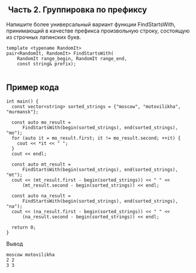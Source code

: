  Часть 2. Группировка по префиксу
---------------------------------

Напишите более универсальный вариант функции FindStartsWith, принимающий в
качестве префикса произвольную строку, состоящую из строчных латинских букв.

~~~~~~~~~~~~~~~~~~~~~~~~~~~~~~~~~~~~~~~~~~~~~~~~~~~~~~~~~~~~~~~~~~~~~~~~~~~~~~~~
template <typename RandomIt>
pair<RandomIt, RandomIt> FindStartsWith(
    RandomIt range_begin, RandomIt range_end,
    const string& prefix);
    
~~~~~~~~~~~~~~~~~~~~~~~~~~~~~~~~~~~~~~~~~~~~~~~~~~~~~~~~~~~~~~~~~~~~~~~~~~~~~~~~

Пример кода
-----------

~~~~~~~~~~~~~~~~~~~~~~~~~~~~~~~~~~~~~~~~~~~~~~~~~~~~~~~~~~~~~~~~~~~~~~~~~~~~~~~~
int main() {
  const vector<string> sorted_strings = {"moscow", "motovilikha", "murmansk"};
  
  const auto mo_result =
      FindStartsWith(begin(sorted_strings), end(sorted_strings), "mo");
  for (auto it = mo_result.first; it != mo_result.second; ++it) {
    cout << *it << " ";
  }
  cout << endl;
  
  const auto mt_result =
      FindStartsWith(begin(sorted_strings), end(sorted_strings), "mt");
  cout << (mt_result.first - begin(sorted_strings)) << " " <<
      (mt_result.second - begin(sorted_strings)) << endl;
  
  const auto na_result =
      FindStartsWith(begin(sorted_strings), end(sorted_strings), "na");
  cout << (na_result.first - begin(sorted_strings)) << " " <<
      (na_result.second - begin(sorted_strings)) << endl;
  
  return 0;
}
~~~~~~~~~~~~~~~~~~~~~~~~~~~~~~~~~~~~~~~~~~~~~~~~~~~~~~~~~~~~~~~~~~~~~~~~~~~~~~~~

Вывод

~~~~~~~~~~~~~~~~~~~~~~~~~~~~~~~~~~~~~~~~~~~~~~~~~~~~~~~~~~~~~~~~~~~~~~~~~~~~~~~~
moscow motovilikha
2 2
3 3
~~~~~~~~~~~~~~~~~~~~~~~~~~~~~~~~~~~~~~~~~~~~~~~~~~~~~~~~~~~~~~~~~~~~~~~~~~~~~~~~
